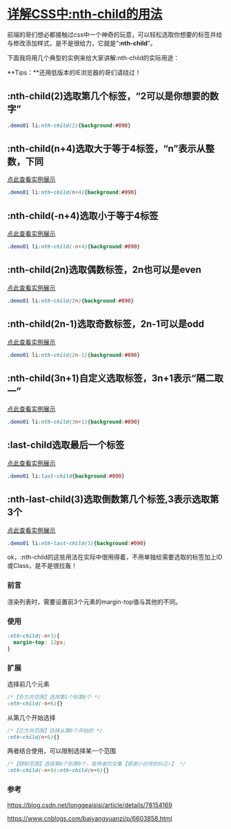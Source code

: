 # [详解CSS中:nth-child的用法](http://www.daqianduan.com/3737.html)



前端的哥们想必都接触过css中一个神奇的玩意，可以轻松选取你想要的标签并给与修改添加样式，是不是很给力，它就是“**:nth-child**”。

下面我将用几个典型的实例来给大家讲解:nth-child的实际用途：

**Tips：**还用低版本的IE浏览器的哥们请绕过！

## :nth-child(2)选取第几个标签，“2可以是你想要的数字”

```css
.demo01 li:nth-child(2){background:#090}
```

## :nth-child(n+4)选取大于等于4标签，“n”表示从整数，下同

[点此查看实例展示](http://www.daqianduan.com/example/?pid=3737)

```css
.demo01 li:nth-child(n+4){background:#090}
```

## :nth-child(-n+4)选取小于等于4标签

[点此查看实例展示](http://www.daqianduan.com/example/?pid=3737)

```css
.demo01 li:nth-child(-n+4){background:#090}
```

## :nth-child(2n)选取偶数标签，2n也可以是even

[点此查看实例展示](http://www.daqianduan.com/example/?pid=3737)

```css
.demo01 li:nth-child(2n){background:#090}
```

## :nth-child(2n-1)选取奇数标签，2n-1可以是odd

[点此查看实例展示](http://www.daqianduan.com/example/?pid=3737)

```css
.demo01 li:nth-child(2n-1){background:#090}
```

## :nth-child(3n+1)自定义选取标签，3n+1表示“隔二取一”

[点此查看实例展示](http://www.daqianduan.com/example/?pid=3737)

```css
.demo01 li:nth-child(3n+1){background:#090}
```

## :last-child选取最后一个标签

[点此查看实例展示](http://www.daqianduan.com/example/?pid=3737)

```css
.demo01 li:last-child{background:#090}
```

## :nth-last-child(3)选取倒数第几个标签,3表示选取第3个

[点此查看实例展示](http://www.daqianduan.com/example/?pid=3737)

```css
.demo01 li:nth-last-child(3){background:#090}
```

ok，:nth-child的这些用法在实际中很用得着，不用单独给需要选取的标签加上ID或Class，是不是很拉轰！





### 前言

渲染列表时，需要设置前3个元素的margin-top值与其他的不同。

### 使用

```css
:nth-child(-n+3){
  margin-top: 12px;
}
```

### 扩展

选择前几个元素

```css
/*【负方向范围】选择第1个到第6个 */
:nth-child(-n+6){}
```



从第几个开始选择

```css
/*【正方向范围】选择从第6个开始的 */
:nth-child(n+6){}
```




两者结合使用，可以限制选择某一个范围

```css
/*【限制范围】选择第6个到第9个，取两者的交集【感谢小伙伴的纠正~】 */
:nth-child(-n+9):nth-child(n+6){}
```



### 参考

https://blog.csdn.net/longgeaisisi/article/details/78154169

https://www.cnblogs.com/baiyangyuanzi/p/6603858.html

